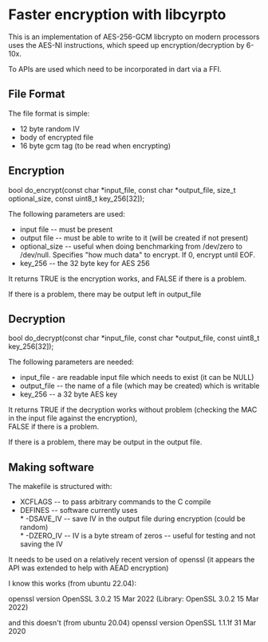 # Faster encryption with libcyrpto

This is an implementation of AES-256-GCM    libcrypto on modern processors uses the AES-NI instructions, 
which speed up encryption/decryption by 6-10x.

To APIs are used which need to be incorporated in dart via a FFI.

## File Format

The file format is simple:

  * 12 byte random IV
  * body of encrypted file
  * 16 byte gcm tag (to be read when encrypting)

## Encryption

bool do_encrypt(const char *input_file, const char *output_file, size_t optional_size, const uint8_t key_256[32]);

The following parameters are used:  
  
  * input file  -- must be present
  * output file -- must be able to write to it (will be created if not present)
  * optional_size -- useful when doing benchmarking from /dev/zero to /dev/null.    Specifies "how much data" to encrypt.    If 0, encrypt until EOF.
  * key_256 -- the 32 byte key for AES 256

It returns TRUE is the encryption works, and FALSE if there is a problem.

If there is a problem, there may be output left in output_file

## Decryption

bool do_decrypt(const char *input_file, const char *output_file, const uint8_t key_256[32]);

The following parameters are needed:  

  * input_file - are readable input file which needs to exist (it can be NULL)
  * output_file -- the name of a file (which may be created) which is writable
  * key_256 -- a 32 byte AES key

It returns TRUE if the decryption works without problem (checking the MAC in the input file against the encryption),   
FALSE if there is a problem.

If there is a problem, there may be output in the output file.




## Making software

The makefile is structured with:

  * XCFLAGS -- to pass arbitrary commands to the C compile
  * DEFINES -- software currently uses  
        * -DSAVE_IV -- save IV in the output file during encryption (could be random)  
        * -DZERO_IV -- IV is a byte stream of zeros -- useful for testing and not saving the IV


It needs to be used on a relatively recent version of openssl (it appears the API was extended to help with AEAD encryption)

I know this works (from ubuntu 22.04):  


openssl version
OpenSSL 3.0.2 15 Mar 2022 (Library: OpenSSL 3.0.2 15 Mar 2022)

and this doesn't (from ubuntu 20.04)
openssl version
OpenSSL 1.1.1f  31 Mar 2020



